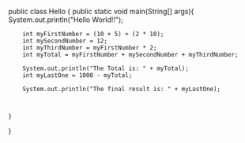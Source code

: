 
public class Hello {
    public static void main(String[] args){
        System.out.println("Hello World!!");

        int myFirstNumber = (10 + 5) + (2 * 10);
        int mySecondNumber = 12;
        int myThirdNumber = myFirstNumber * 2;
        int myTotal = myFirstNumber + mySecondNumber + myThirdNumber;

        System.out.println("The Total is: " + myTotal);
        int myLastOne = 1000 - myTotal;

        System.out.println("The final result is: " + myLastOne);



    }
}

